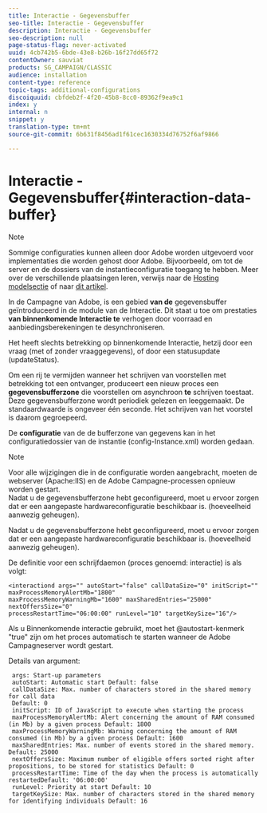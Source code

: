 ```yaml
---
title: Interactie - Gegevensbuffer
seo-title: Interactie - Gegevensbuffer
description: Interactie - Gegevensbuffer
seo-description: null
page-status-flag: never-activated
uuid: 4cb742b5-6bde-43e8-b26b-16f27dd65f72
contentOwner: sauviat
products: SG_CAMPAIGN/CLASSIC
audience: installation
content-type: reference
topic-tags: additional-configurations
discoiquuid: cbfdeb2f-4f20-45b8-8cc0-89362f9ea9c1
index: y
internal: n
snippet: y
translation-type: tm+mt
source-git-commit: 6b631f8456ad1f61cec1630334d76752f6af9866

---
```



# Interactie - Gegevensbuffer{#interaction-data-buffer}

>[!NOTE]
>
>Sommige configuraties kunnen alleen door Adobe worden uitgevoerd voor implementaties die worden gehost door Adobe. Bijvoorbeeld, om tot de server en de dossiers van de instantieconfiguratie toegang te hebben. Meer over de verschillende plaatsingen leren, verwijs naar de [Hosting modelsectie](../../installation/using/hosting-models.md) of naar [dit artikel](https://helpx.adobe.com/campaign/kb/acc-on-prem-vs-hosted.html).

In de Campagne van Adobe, is een gebied **van de** gegevensbuffer geïntroduceerd in de module van de Interactie. Dit staat u toe om prestaties **van binnenkomende Interactie te** verhogen door voorraad en aanbiedingsberekeningen te desynchroniseren.

Het heeft slechts betrekking op binnenkomende Interactie, hetzij door een vraag (met of zonder vraaggegevens), of door een statusupdate (updateStatus).

Om een rij te vermijden wanneer het schrijven van voorstellen met betrekking tot een ontvanger, produceert een nieuw proces een **gegevensbufferzone** die voorstellen om asynchroon **te** schrijven toestaat. Deze gegevensbufferzone wordt periodiek gelezen en leeggemaakt. De standaardwaarde is ongeveer één seconde. Het schrijven van het voorstel is daarom gegroepeerd.

De **configuratie** van de de bufferzone van gegevens kan in het configuratiedossier van de instantie (config-Instance.xml) worden gedaan.

>[!NOTE]
>
>Voor alle wijzigingen die in de configuratie worden aangebracht, moeten de webserver (Apache:IIS) en de Adobe Campagne-processen opnieuw worden gestart.\
>Nadat u de gegevensbufferzone hebt geconfigureerd, moet u ervoor zorgen dat er een aangepaste hardwareconfiguratie beschikbaar is. (hoeveelheid aanwezig geheugen).

Nadat u de gegevensbufferzone hebt geconfigureerd, moet u ervoor zorgen dat er een aangepaste hardwareconfiguratie beschikbaar is. (hoeveelheid aanwezig geheugen).

De definitie voor een schrijfdaemon (proces genoemd: interactie) is als volgt:

```
<interactiond args="" autoStart="false" callDataSize="0" initScript="" maxProcessMemoryAlertMb="1800"
maxProcessMemoryWarningMb="1600" maxSharedEntries="25000" nextOffersSize="0"
processRestartTime="06:00:00" runLevel="10" targetKeySize="16"/>
```

Als u Binnenkomende interactie gebruikt, moet het @autostart-kenmerk &quot;true&quot; zijn om het proces automatisch te starten wanneer de Adobe Campagneserver wordt gestart.

Details van argument:

```
 args: Start-up parameters 
 autoStart: Automatic start Default: false 
 callDataSize: Max. number of characters stored in the shared memory for call data
 Default: 0 
 initScript: ID of JavaScript to execute when starting the process 
 maxProcessMemoryAlertMb: Alert concerning the amount of RAM consumed (in Mb) by a given process Default: 1800 
 maxProcessMemoryWarningMb: Warning concerning the amount of RAM consumed (in Mb) by a given process Default: 1600 
 maxSharedEntries: Max. number of events stored in the shared memory. Default: 25000 
 nextOffersSize: Maximum number of eligible offers sorted right after propositions, to be stored for statistics Default: 0 
 processRestartTime: Time of the day when the process is automatically restartedDefault: '06:00:00' 
 runLevel: Priority at start Default: 10 
 targetKeySize: Max. number of characters stored in the shared memory for identifying individuals Default: 16 
```

